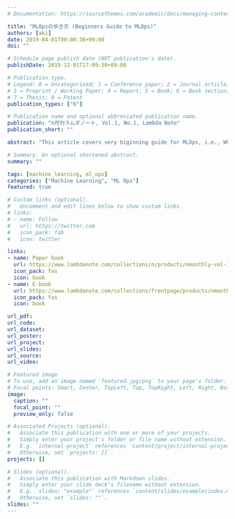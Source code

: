 ```yaml
---
# Documentation: https://sourcethemes.com/academic/docs/managing-content/

title: "MLOpsの歩き方 (Beginners Guide to MLOps)"
authors: [aki]
date: 2019-04-01T00:00:30+09:00
doi: ""

# Schedule page publish date (NOT publication's date).
publishDate: 2019-12-01T17:09:30+09:00

# Publication type.
# Legend: 0 = Uncategorized; 1 = Conference paper; 2 = Journal article;
# 3 = Preprint / Working Paper; 4 = Report; 5 = Book; 6 = Book section;
# 7 = Thesis; 8 = Patent
publication_types: ["6"]

# Publication name and optional abbreviated publication name.
publication: "n月刊ラムダノート, Vol.1, No.1, Lambda Note"
publication_short: ""

abstract: "This article covers very biginning guide for MLOps, i.e., What is MLOps? How do tech giants make Machine Learning systems? What challenges are important? or major open sources for MLOps. This article is written in Japanese."

# Summary. An optional shortened abstract.
summary: ""

tags: [machine_learning, ml_ops]
categories: ["Machine Learning", "ML Ops"]
featured: true

# Custom links (optional).
#   Uncomment and edit lines below to show custom links.
# links:
# - name: Follow
#   url: https://twitter.com
#   icon_pack: fab
#   icon: twitter

links:
- name: Paper book
  url: https://www.lambdanote.com/collections/n/products/nmonthly-vol-1-no-1-2019
  icon_pack: fas
  icon: book
- name: E-book
  url: https://www.lambdanote.com/collections/frontpage/products/nmonthly-vol-1-no-1-2019-ebook
  icon_pack: fas
  icon: book

url_pdf:
url_code:
url_dataset:
url_poster:
url_project:
url_slides:
url_source:
url_video:

# Featured image
# To use, add an image named `featured.jpg/png` to your page's folder. 
# Focal points: Smart, Center, TopLeft, Top, TopRight, Left, Right, BottomLeft, Bottom, BottomRight.
image:
  caption: ""
  focal_point: ""
  preview_only: false

# Associated Projects (optional).
#   Associate this publication with one or more of your projects.
#   Simply enter your project's folder or file name without extension.
#   E.g. `internal-project` references `content/project/internal-project/index.md`.
#   Otherwise, set `projects: []`.
projects: []

# Slides (optional).
#   Associate this publication with Markdown slides.
#   Simply enter your slide deck's filename without extension.
#   E.g. `slides: "example"` references `content/slides/example/index.md`.
#   Otherwise, set `slides: ""`.
slides: ""
---
```

